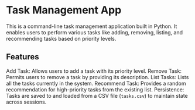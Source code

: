 # Task Management App

This is a command-line task management application built in Python. It enables users to perform various tasks like adding, removing, listing, and recommending tasks based on priority levels.

## Features

Add Task: Allows users to add a task with its priority level.
Remove Task: Permits users to remove a task by providing its description.
List Tasks: Lists all the tasks currently in the system.
Recommend Task: Provides a random recommendation for high-priority tasks from the existing list.
Persistence: Tasks are saved to and loaded from a CSV file (`tasks.csv`) to maintain state across sessions.


